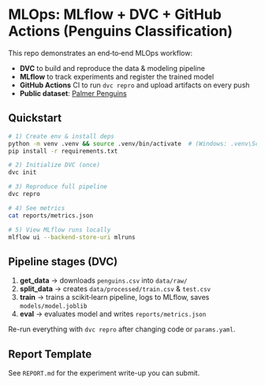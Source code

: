 
# MLOps: MLflow + DVC + GitHub Actions (Penguins Classification)

This repo demonstrates an end‑to‑end MLOps workflow:

- **DVC** to build and reproduce the data & modeling pipeline
- **MLflow** to track experiments and register the trained model
- **GitHub Actions** CI to run `dvc repro` and upload artifacts on every push
- **Public dataset**: [Palmer Penguins](https://github.com/allisonhorst/palmerpenguins)

## Quickstart

```bash
# 1) Create env & install deps
python -m venv .venv && source .venv/bin/activate  # (Windows: .venv\Scripts\activate)
pip install -r requirements.txt

# 2) Initialize DVC (once)
dvc init

# 3) Reproduce full pipeline
dvc repro

# 4) See metrics
cat reports/metrics.json

# 5) View MLflow runs locally
mlflow ui --backend-store-uri mlruns
```

## Pipeline stages (DVC)

1. **get_data** → downloads `penguins.csv` into `data/raw/`
2. **split_data** → creates `data/processed/train.csv` & `test.csv`
3. **train** → trains a scikit‑learn pipeline, logs to MLflow, saves `models/model.joblib`
4. **eval** → evaluates model and writes `reports/metrics.json`

Re-run everything with `dvc repro` after changing code or `params.yaml`.

## Report Template

See `REPORT.md` for the experiment write-up you can submit.
